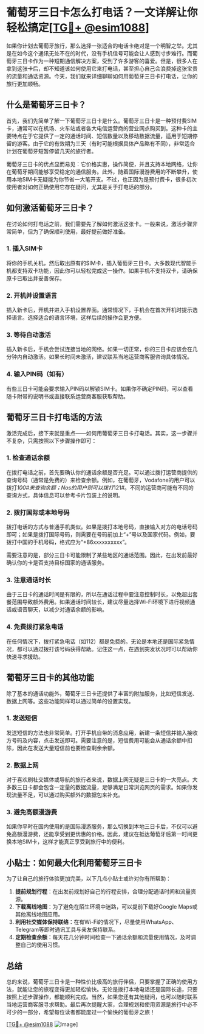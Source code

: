 # 葡萄牙三日卡怎么打电话？一文详解让你轻松搞定[[TG💪+ @esim1088](https://t.me/s/esim1088)]

如果你计划去葡萄牙旅行，那么选择一张适合的电话卡绝对是一个明智之举。尤其是在如今这个通讯无处不在的时代，没有手机信号可能会让人感到寸步难行。而葡萄牙三日卡作为一种短期通信解决方案，受到了许多游客的喜爱。但是，很多人在拿到这张卡后，却不知道该如何使用它来打电话，甚至担心自己会浪费掉这张宝贵的流量和通话资源。今天，我们就来详细聊聊如何用葡萄牙三日卡打电话，让你的旅行更加顺畅。

## 什么是葡萄牙三日卡？

首先，我们先简单了解一下葡萄牙三日卡是什么。葡萄牙三日卡是一种预付费SIM卡，通常可以在机场、火车站或者各大电信运营商的营业网点购买到。这种卡的主要特点在于它提供了一定的通话时间、短信数量以及移动数据流量，适用于短期停留的游客。由于它的有效期为三天（有时可能根据具体产品略有不同），非常适合计划在葡萄牙短暂停留几天的旅行者。

葡萄牙三日卡的优点显而易见：它价格实惠，操作简便，并且支持本地网络，让你在葡萄牙期间能够享受稳定的通信服务。此外，随着国际漫游费用的不断攀升，使用本地SIM卡无疑能为你节省一大笔开支。不过，也正因为是预付费卡，很多初次使用者对如何正确使用它存在疑问，尤其是关于打电话的部分。

## 如何激活葡萄牙三日卡？

在讨论如何打电话之前，我们需要先了解如何激活这张卡。一般来说，激活步骤非常简单，但为了确保顺利使用，最好提前做好准备。

### 1. 插入SIM卡

将你的手机关机，然后取出原有的SIM卡，插入葡萄牙三日卡。大多数现代智能手机都支持双卡功能，因此你可以轻松完成这一操作。如果手机不支持双卡，请确保原卡已取出并妥善保存。

### 2. 开机并设置语言

插入新卡后，开机并进入手机设置界面。通常情况下，手机会在首次开机时提示选择语言。选择适合的语言环境，这样后续的操作会更方便。

### 3. 等待自动激活

插入新卡后，手机会尝试连接当地的网络。如果一切正常，你的三日卡应该会在几分钟内自动激活。如果长时间未激活，建议联系当地运营商客服咨询具体情况。

### 4. 输入PIN码（如有）

有些三日卡可能会要求输入PIN码以解锁SIM卡。如果你不确定PIN码，可以查看随卡附带的说明书或直接联系运营商客服获取帮助。

## 葡萄牙三日卡打电话的方法

激活完成后，接下来就是重点——如何用葡萄牙三日卡打电话。其实，这一步骤并不复杂，只需按照以下步骤操作即可：

### 1. 检查通话余额

在拨打电话之前，首先要确认你的通话余额是否充足。可以通过拨打运营商提供的查询号码（通常是免费的）来检查余额。例如，在葡萄牙，Vodafone的用户可以拨打*100#来查询余额；Nos的用户则可以拨打*121#。不同的运营商可能有不同的查询方式，具体信息可以参考卡片包装上的说明。

### 2. 拨打国际或本地号码

拨打电话的方式与普通手机类似。如果是拨打本地号码，直接输入对方的电话号码即可；如果是拨打国际号码，则需要在号码前加上“+”号以及国家代码。例如，要拨打中国的手机号码，格式应为“+86xxxxxxxxxx”。

需要注意的是，部分三日卡可能限制了某些地区的通话范围。因此，在出发前最好确认你的卡是否支持目标国家的通话服务。

### 3. 注意通话时长

由于三日卡的通话时间是有限的，所以在通话过程中要注意控制时长，以免超出套餐范围导致额外费用。如果通话时间较长，建议尽量选择Wi-Fi环境下进行视频通话或语音聊天，以减少对通话余额的影响。

### 4. 免费拨打紧急电话

在任何情况下，拨打紧急电话（如112）都是免费的。无论是本地还是国际紧急情况，都可以通过拨打该号码获得帮助。记住这一点，在遇到突发状况时可以帮助你快速寻求援助。

## 葡萄牙三日卡的其他功能

除了基本的通话功能外，葡萄牙三日卡还提供了丰富的附加服务，比如短信发送、数据上网等。这些功能同样可以通过简单的设置实现。

### 1. 发送短信

发送短信的方法也非常简单。打开手机自带的消息应用，新建一条短信并输入接收方号码及内容，点击发送即可。需要注意的是，短信费用可能会从通话余额中扣除，因此在发送大量短信前也要检查剩余余额。

### 2. 数据上网

对于喜欢刷社交媒体或导航的旅行者来说，数据上网无疑是三日卡的一大亮点。大多数三日卡都会包含一定量的数据流量，足够满足日常浏览网页的需求。如果你发现流量不足，可以通过购买额外的数据包来补充。

### 3. 避免高额漫游费

如果你平时在国内使用的是国际漫游服务，那么切换到本地三日卡后，不仅可以避免高额漫游费，还能享受到更优惠的价格。因此，建议在抵达葡萄牙后第一时间更换本地SIM卡，这样才能真正享受到旅行中的便利。

## 小贴士：如何最大化利用葡萄牙三日卡

为了让自己的旅行体验更加完美，以下几点小贴士或许对你有所帮助：

1. **提前规划行程**：在出发前规划好自己的行程安排，合理分配通话时间和流量资源。
2. **下载离线地图**：为了避免在陌生环境中迷路，可以提前下载好Google Maps或其他离线地图应用。
3. **利用社交媒体保持联络**：在有Wi-Fi的情况下，尽量使用WhatsApp、Telegram等即时通讯工具与亲友保持联系。
4. **定期检查余额**：每天花几分钟时间检查一下通话余额和流量使用情况，及时调整自己的使用习惯。

## 总结

总的来说，葡萄牙三日卡是一种性价比极高的旅行伴侣，只要掌握了正确的使用方法，就能让您的旅程变得更加轻松愉快。无论是拨打本地电话还是国际长途，只要按照上述步骤操作，都能顺利完成。当然，如果您还有其他疑问，也可以随时联系当地运营商客服寻求帮助。最后再次提醒大家，合理规划和使用资源是旅行中必不可少的一部分，希望每位读者都能度过一个愉快的葡萄牙之旅！

[[TG💪+ @esim1088](https://t.me/s/esim1088) ![Image](https://i.postimg.cc/4NQfJmqS/Snipaste-2025-05-13-00-14-12.png)]